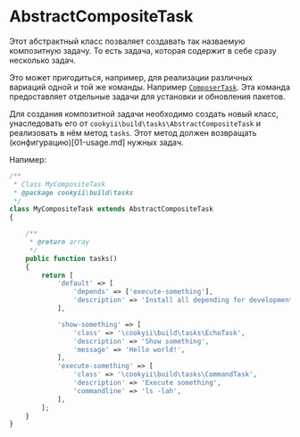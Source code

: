 AbstractCompositeTask
=====================

Этот абстрактный класс позваляет создавать так назваемую композитную задачу.
То есть задача, которая содержит в себе сразу несколько задач.

Это может пригодиться, например, для реализации различных вариаций одной и той же команды.
Например [`ComposerTask`][]. Эта команда предоставляет отдельные задачи для установки и обновления пакетов.

Для создания композитной задачи необходимо создать новый класс, унаследовать его от `cookyii\build\tasks\AbstractCompositeTask`
и реализовать в нём метод `tasks`. Этот метод должен возвращать (конфигурацию)[01-usage.md] нужных задач.

Напимер:
```php
/**
 * Class MyCompositeTask
 * @package cookyii\build\tasks
 */
class MyCompositeTask extends AbstractCompositeTask
{

    /**
     * @return array
     */
    public function tasks()
    {
        return [
            'default' => [
                'depends' => ['execute-something'],
                'description' => 'Install all depending for development environment (with `require-dev`)',
            ],

            'show-something' => [
                'class' => '\cookyii\build\tasks\EchoTask',
                'description' => 'Show something',
                'message' => 'Hello world!',
            ],
            'execute-something' => [
                'class' => '\cookyii\build\tasks\CommandTask',
                'description' => 'Execute something',
                'commandline' => 'ls -lah',
            ],
        ];
    }
}
```

[`ComposerTask`]: 02-reference-task-composer.md